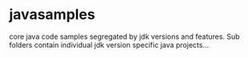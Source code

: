 # javasamples
core java code samples segregated by jdk versions and features. Sub folders contain individual jdk version specific java projects...
